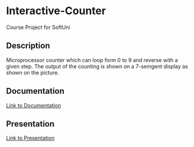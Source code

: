 # Interactive-Counter
Course Project for SoftUni

<h2>Description</h2>
<p>Microprocessor counter which can loop form 0 to 9 and reverse with a given step. The output of the counting is shown on a 7-semgent display as shown on the picture.</p>

<h2>Documentation</h2>
<a href="https://docs.google.com/document/d/1Xd61YoWmc-IO0wkxd9mXbEUEnZ0egaCDtpiLZrPKBwY/edit?usp=sharing">Link to Documentation</a>
  
<h2>Presentation</h2>
<a href="https://docs.google.com/presentation/d/191El5Iqz2qBWHmz-MoNmxTex7X6sw9fov2Dep8t07Gc/edit?usp=sharing">Link to Presentation</a>
